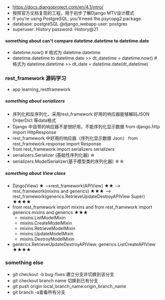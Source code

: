 ### 
- https://docs.djangoproject.com/en/4.1/intro/
- 按照官方文档复现的工程，用于初步了解Django MTV设计模式
- If you’re using PostgreSQL, you’ll need the psycopg2 package.
- database: postgreSQL @django_webapp user: postgres 
- superuser: History password: History@21


#### something about can't compare datetime.datetime to datetime.date
- datetime.now() # 格式为 datetime.datetime
- datetime.datetime to datetime.date >> dt_datetime = datetime.now() # 格式为 datetime.datetime >> dt_date = datetime.date(dt_datetime)


### rest_framework 源码学习
- app  learning_restframework

##### something about serializers
- 序列化和反序列化，采用rest_framework 好用的响应器能够解码JSON OrderDict 等data格式
- Django 中自带的响应器不是很好用，不能序列化显示数据 from django.http import HttpResponse
- rest_framework 中好用的响应器（序列化显示数据 Json） from rest_framework.response import Response  
- from rest_framework import serializers   serializers
- serializers.Serializer (基础性序列化器) ☆
- serializers.ModelSerializer(基于模型类的序列化器) ☆☆
  
##### something about View class
- Djngo(View) ★ -->rest_framework(APIView) ★★ --> rest_framework(mixins and generics) ★★★  --> rest_framework(generics.RetrieveUpdateDestroyAPIView  Super) ★★★★
- from rest_framework import mixins and from rest_framework import generics  mixins and generics ★★★
  - mixins.ListModelMixin
  - mixins.CreateModelMixin
  - mixins.RetrieveModelMixin
  - mixins.UpdateModelMixin
  - mixins.DestroyModelMixin
- generics.RetrieveUpdateDestroyAPIView, generics.ListCreateAPIView ★★★★


### something else
- git checkout -b bug-fixes   建立分支并切换到该分支
- git checkout branch name  切换到已有分支
- git push origin local_branch_name:origin_branch_name
- git branch -a查看所有分支